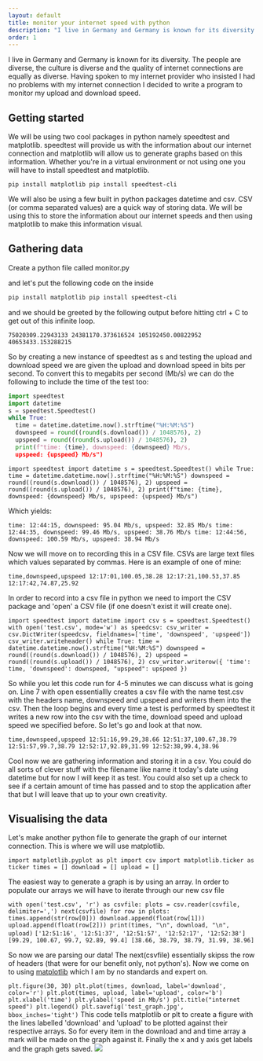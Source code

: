 ```yaml
---
layout: default
title: monitor your internet speed with python
description: "I live in Germany and Germany is known for its diversity. The people are diverse, the culture is diverse and the quality of internet connections are equally as diverse."
order: 1
---
```


I live in Germany and Germany is known for its diversity. The people are diverse, the culture is diverse and the quality of internet connections are equally as diverse. Having spoken to my internet provider who insisted I had no problems with my internet connection I decided to write a program to monitor my upload and download speed.

Getting started
---------------

We will be using two cool packages in python namely speedtest and matplotlib. speedtest will provide us with the information about our internet connection and matplotlib will allow us to generate graphs based on this information. Whether you're in a virtual environment or not using one you will have to install speedtest and matplotlib.

`pip install matplotlib pip install speedtest-cli`

We will also be using a few built in python packages datetime and csv. CSV (or comma separated values) are a quick way of storing data. We will be using this to store the information about our internet speeds and then using matplotlib to make this information visual.

Gathering data
--------------

Create a python file called monitor.py

and let's put the following code on the inside 

```sh
pip install matplotlib pip install speedtest-cli
```

and we should be greeted by the following output before hitting ctrl + C to get out of this infinite loop.

`75020309.22943133 24381170.373616524 105192450.00822952 40653433.153288215`

So by creating a new instance of speedtest as s and testing the upload and download speed we are given the upload and download speed in bits per second. To convert this to megabits per second (Mb/s) we can do the following to include the time of the test too:

```python
import speedtest 
import datetime 
s = speedtest.Speedtest() 
while True: 
  time = datetime.datetime.now().strftime("%H:%M:%S") 
  downspeed = round((round(s.download()) / 1048576), 2) 
  upspeed = round((round(s.upload()) / 1048576), 2) 
  print(f"time: {time}, downspeed: {downspeed} Mb/s, 
  upspeed: {upspeed} Mb/s")

```
`import speedtest import datetime s = speedtest.Speedtest() while True: time = datetime.datetime.now().strftime("%H:%M:%S") downspeed = round((round(s.download()) / 1048576), 2) upspeed = round((round(s.upload()) / 1048576), 2) print(f"time: {time}, downspeed: {downspeed} Mb/s, upspeed: {upspeed} Mb/s")`

Which yields:

`time: 12:44:15, downspeed: 95.04 Mb/s, upspeed: 32.85 Mb/s time: 12:44:35, downspeed: 99.46 Mb/s, upspeed: 38.76 Mb/s time: 12:44:56, downspeed: 100.59 Mb/s, upspeed: 38.94 Mb/s`

Now we will move on to recording this in a CSV file. CSVs are large text files which values separated by commas. Here is an example of one of mine:

`time,downspeed,upspeed 12:17:01,100.05,38.28 12:17:21,100.53,37.85 12:17:42,74.87,25.92`

In order to record into a csv file in python we need to import the CSV package and 'open' a CSV file (if one doesn't exist it will create one).

`import speedtest import datetime import csv s = speedtest.Speedtest() with open('test.csv', mode='w') as speedcsv: csv_writer = csv.DictWriter(speedcsv, fieldnames=['time', 'downspeed', 'upspeed']) csv_writer.writeheader() while True: time = datetime.datetime.now().strftime("%H:%M:%S") downspeed = round((round(s.download()) / 1048576), 2) upspeed = round((round(s.upload()) / 1048576), 2) csv_writer.writerow({ 'time': time, 'downspeed': downspeed, "upspeed": upspeed })`

So while you let this code run for 4-5 minutes we can discuss what is going on. Line 7 with open essentiallly creates a csv file with the name test.csv with the headers name, downspeed and upspeed and writers them into the csv. Then the loop begins and every time a test is performed by speedtest it writes a new row into the csv with the time, download speed and upload speed we specified before. So let's go and look at that now.

`time,downspeed,upspeed 12:51:16,99.29,38.66 12:51:37,100.67,38.79 12:51:57,99.7,38.79 12:52:17,92.89,31.99 12:52:38,99.4,38.96`

Cool now we are gathering information and storing it in a csv. You could do all sorts of clever stuff with the filename like name it today's date using datetime but for now I will keep it as test. You could also set up a check to see if a certain amount of time has passed and to stop the application after that but I will leave that up to your own creativity.

Visualising the data
--------------------

Let's make another python file to generate the graph of our internet connection. This is where we will use matplotlib.

`import matplotlib.pyplot as plt import csv import matplotlib.ticker as ticker times = [] download = [] upload = []`

The easiest way to generate a graph is by using an array. In order to populate our arrays we will have to iterate through our new csv file

`with open('test.csv', 'r') as csvfile: plots = csv.reader(csvfile, delimiter=',') next(csvfile) for row in plots: times.append(str(row[0])) download.append(float(row[1])) upload.append(float(row[2])) print(times, "\n", download, "\n", upload)` `['12:51:16', '12:51:37', '12:51:57', '12:52:17', '12:52:38'] [99.29, 100.67, 99.7, 92.89, 99.4] [38.66, 38.79, 38.79, 31.99, 38.96]`

So now we are parsing our data! The next(csvfile) essentially skipss the row of headers (that were for our benefit only, not python's). Now we come on to using [matplotlib](https://matplotlib.org/) which I am by no standards and expert on.

`plt.figure(30, 30) plt.plot(times, download, label='download', color='r') plt.plot(times, upload, label='upload', color='b') plt.xlabel('time') plt.ylabel('speed in Mb/s') plt.title("internet speed") plt.legend() plt.savefig('test_graph.jpg', bbox_inches='tight')` This code tells matplotlib or plt to create a figure with the lines labelled 'download' and 'upload' to be plotted against their respective arrays. So for every item in the download and and time array a mark will be made on the graph against it. Finally the x and y axis get labels and the graph gets saved. ![](https://res.cloudinary.com/practicaldev/image/fetch/s--dpaMDQ21--/c_limit%2Cf_auto%2Cfl_progressive%2Cq_auto%2Cw_880/https://dev-to-uploads.s3.amazonaws.com/i/1n9w54gko2qcaqc4cadd.jpg)
